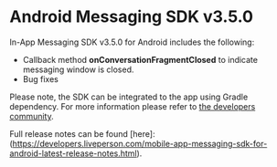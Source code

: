 # Android Messaging SDK v3.5.0

In-App Messaging SDK v3.5.0 for Android includes the following:
* Callback method **onConversationFragmentClosed** to indicate messaging window is closed.
* Bug fixes

Please note, the SDK can be integrated to the app using Gradle dependency. For more information please refer to [the developers community](https://developers.liveperson.com/android-quickstart.html).

Full release notes can be found [here]:(https://developers.liveperson.com/mobile-app-messaging-sdk-for-android-latest-release-notes.html).
